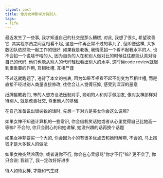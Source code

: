 ```yaml
---
layout: post
title: 像对女神那样对待别人
tags:
- life
---
```


最近发生了一些事, 我才知道自己的社交是那么糟糕, 对此, 我想了很久, 希望改善它.
其实程序员之间互相看不起, 这是一件再正常不过的事儿了, 但即便这样, 大多数团队依然能一起工作的很好.
如果我是老板, 我情愿招一个看不起我水平的人, 也不会招一个说啥干啥的人, 因为自负的人在和别人做对比的时候往往都能认真对待自己的代码, 他们也能从别人的代码轻松看出别人的水平, 这时候code review就起到很重要的作用, 互相吐槽, 互相严谨

不过这就跑题了, 违背了本文的初衷, 因为如果互相看不起不能变为互相吐槽, 而是直接不经过别人商量直接修改, 往往会让人觉得压抑, 感受到深深的恶意

纸牌屋教我们, 笨的人想方设法压制对手, 聪明的人和对手做朋友, 像对女神那样对待别人, 就是改善社交, 尊重他人的基础

在自己准备说出很尖锐的话时, 先想一下对方是美女你会这么说嘛?

如果女神不知道计算机的一些常识, 你会借机笑话她或者从心里觉得自己比她高一等嘛? 不会的, 你只会耐心的和她讲解, 她没兴趣的话再换个话题

如果女神非要买一个大的, 你会因为小的有很多优点去和她辩解嘛, 不会的, 马上掏钱才是大多数人的做法

如果女神突然冷落你, 或者说你不行, 你会在心里怒骂"你才不行"嘛? 更不会了, 你只会说: 我错了, 我一定改好好进步

待人如待女神, 才能和气生财
